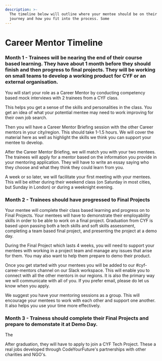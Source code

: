 ```yaml
---
description: >-
  The timeline below will outline where your mentee should be on their education
  journey and how you fit into the process. Some
---
```


# Career Mentor Timeline

### Month 1 - Trainees will be nearing the end of their course based learning. They have about 1 month before they should finish and then progress to final projects. They will be working on small teams to develop a working product for CYF or an external organisation.

You will start your role as a Career Mentor by conducting competency based mock interviews with 2 trainees from a CYF class.   
  
This helps you get a sense of the skills and personalities in the class. You get an idea of what your potential mentee may need to work improving for their own job search.   


Then you will have a Career Mentor Briefing session with the other Career mentors in your city/region.  This should take 1-1.5 hours. We will cover the material here as well as highlight the skills we think you can support your mentee to develop.   
  
After the Career Mentor Briefing, we will match you with your two mentees. The trainees will apply for a mentor based on the information you provide in your mentoring application. They will have to write an essay saying who they choose and what they think they could learn from you.   
  
A week or so later, we will facilitate your first meeting with your mentees. This will be either during their weekend class \(on Saturday in most cities, but Sunday in London\) or during a weeknight evening.   


### Month 2 - Trainees should have progressed to Final Projects

Your mentee will complete their class based learning and progress on to Final Projects. Your mentees will have to demonstrate their employability skills in order to be able to work on a final project. Graduation from CYF is based upon passing both a tech skills and soft skills assessment, completing a team based final project, and presenting the project at a demo day. 

During the Final Project which lasts 4 weeks, you will need to support your mentees with working in a project team and manage any issues that arise for them. You may also want to help them prepare to demo their product.   
  
Once you get started with your mentees you will be added to our \#cyf-career-mentors  channel on our Slack workspace. This will enable you to connect with all the other mentors in our regions. It is also the primary way we will communicate with all of you. If you prefer email, please do let us know when you apply.   
  
We suggest you have your mentoring sessions as a group. This will encourage your mentees to work with each other and support one another. It also helps you use your time more effectively. 

### Month 3 - Trainess should complete their Final Projects and prepare to demonstate it at Demo Day. 

The 

After graduation, they will have to apply to join a CYF Tech Project. These a real jobs developed through CodeYourFuture's partnerships with other charities and NGO's.   


